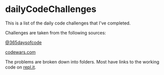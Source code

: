 # dailyCodeChallenges
This is a list of the daily code challenges that I've completed.

Challenges are taken from the following sources:

[@365daysofcode](https://twitter.com/365daysofcode)

[codewars.com](https://www.codewars.com)

The problems are broken down into folders.  Most have links to the working code on [repl.it](https://repl.it).